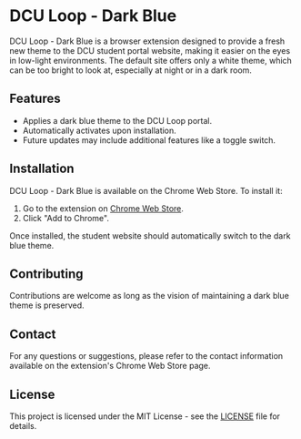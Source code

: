 # DCU Loop - Dark Blue

DCU Loop - Dark Blue is a browser extension designed to provide a fresh new theme to the DCU student portal website, making it easier on the eyes in low-light environments. The default site offers only a white theme, which can be too bright to look at, especially at night or in a dark room.

## Features

- Applies a dark blue theme to the DCU Loop portal.
- Automatically activates upon installation.
- Future updates may include additional features like a toggle switch.

## Installation

DCU Loop - Dark Blue is available on the Chrome Web Store. To install it:

1. Go to the extension on [Chrome Web Store](https://chromewebstore.google.com/detail/dcu-loop-dark-blue-beta/iobbaabplpaenpaobophecajphimjopj).
2. Click "Add to Chrome".

Once installed, the student website should automatically switch to the dark blue theme.

## Contributing

Contributions are welcome as long as the vision of maintaining a dark blue theme is preserved.

## Contact

For any questions or suggestions, please refer to the contact information available on the extension's Chrome Web Store page.

## License

This project is licensed under the MIT License - see the [LICENSE](LICENSE) file for details.

